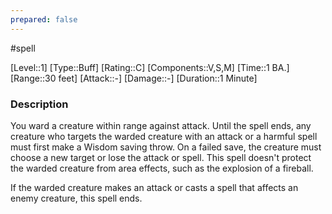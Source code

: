 ```yaml
---
prepared: false
---
```

#spell

[Level::1]
[Type::Buff]
[Rating::C]
[Components::V,S,M]
[Time::1 BA.]
[Range::30 feet]
[Attack::\-]
[Damage::\-]
[Duration::1 Minute]
### Description

You ward a creature within range against attack. Until the spell ends, any creature who targets the warded creature with an attack or a harmful spell must first make a Wisdom saving throw. On a failed save, the creature must choose a new target or lose the attack or spell. This spell doesn't protect the warded creature from area effects, such as the explosion of a fireball.

If the warded creature makes an attack or casts a spell that affects an enemy creature, this spell ends. 